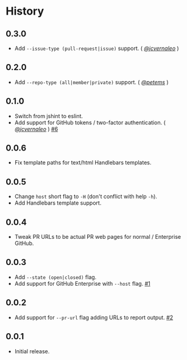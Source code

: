 History
=======

## 0.3.0

* Add `--issue-type (pull-request|issue)` support. ( *[@jcvernaleo][]* )

## 0.2.0

* Add `--repo-type (all|member|private)` support. ( *[@petems][]* )

## 0.1.0

* Switch from jshint to eslint.
* Add support for GitHub tokens / two-factor authentication. ( *[@jcvernaleo][]* )
  [#6](https://github.com/FormidableLabs/pull-report/issues/6)

## 0.0.6

* Fix template paths for text/html Handlebars templates.

## 0.0.5

* Change `host` short flag to `-H` (don't conflict with help `-h`).
* Add Handlebars template support.

## 0.0.4

* Tweak PR URLs to be actual PR web pages for normal / Enterprise GitHub.

## 0.0.3

* Add `--state (open|closed)` flag.
* Add support for GitHub Enterprise with `--host` flag.
  [#1](https://github.com/FormidableLabs/pull-report/issues/1)

## 0.0.2

* Add support for `--pr-url` flag adding URLs to report output.
  [#2](https://github.com/FormidableLabs/pull-report/issues/2)

## 0.0.1

* Initial release.

[@petems]: https://github.com/petems
[@jcvernaleo]: https://github.com/jcvernaleo
[@ryan-roemer]: https://github.com/ryan-roemer
